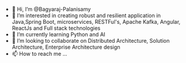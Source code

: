 - 👋 Hi, I’m @Bagyaraj-Palanisamy
- 👀 I’m interested in creating robust and resilient application in Java,Spring Boot, microservices, RESTFul's, Apache Kafka, Angular, ReactJs and Full stack technologies
- 🌱 I’m currently learning Python and AI
- 💞️ I’m looking to collaborate on Distributed Architecture, Solution Architecture, Enterprise Architecture design
- 📫 How to reach me ...

<!---
Bagyaraj-Palanisamy/Bagyaraj-Palanisamy is a ✨ special ✨ repository because its `README.md` (this file) appears on your GitHub profile.
You can click the Preview link to take a look at your changes.
--->
